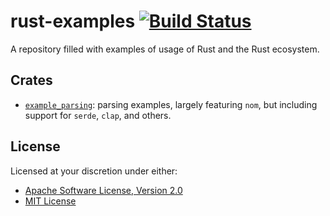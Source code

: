 # rust-examples [![Build Status][status.svg]][status]

A repository filled with examples of usage of Rust and the Rust ecosystem.

## Crates

 - [`example_parsing`](./example_parsing): parsing examples, largely featuring `nom`, but including support for `serde`,
   `clap`, and others.

## License

Licensed at your discretion under either:

 - [Apache Software License, Version 2.0](./LICENSE-APACHE)
 - [MIT License](./LICENSE-MIT)

 [status]:     https://github.com/naftulikay/rust-examples/actions/workflows/rust.yml
 [status.svg]: https://github.com/naftulikay/rust-examples/actions/workflows/rust.yml/badge.svg